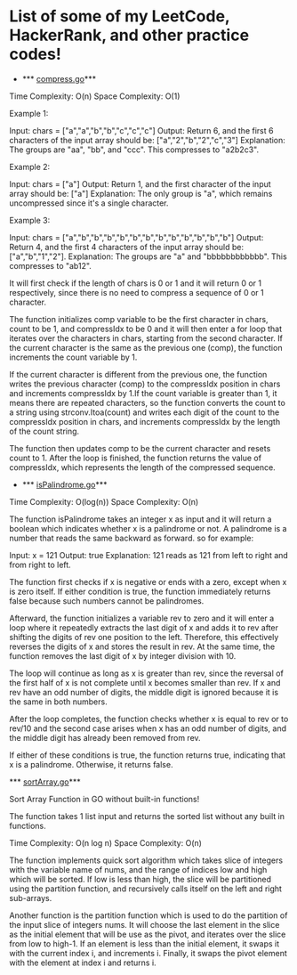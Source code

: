 # List of some of my LeetCode, HackerRank, and other practice codes!

- *** [compress.go](https://github.com/bryanoliverh/CodePractice-Golang/blob/main/compress.go)***

Time Complexity: O(n)
Space Complexity: O(1)

Example 1: 

Input: chars = ["a","a","b","b","c","c","c"] 
Output: Return 6, and the first 6 characters of the input array should be: ["a","2","b","2","c","3"] 
Explanation: The groups are "aa", "bb", and "ccc". This compresses to "a2b2c3". 
 

Example 2: 

Input: chars = ["a"] 
Output: Return 1, and the first character of the input array should be: ["a"] 
Explanation: The only group is "a", which remains uncompressed since it's a single character. 
 

Example 3: 

Input: chars = ["a","b","b","b","b","b","b","b","b","b","b","b","b"] 
Output: Return 4, and the first 4 characters of the input array should be: ["a","b","1","2"]. 
Explanation: The groups are "a" and "bbbbbbbbbbbb". This compresses to "ab12". 

It will first check if the length of chars is 0 or 1 and it will return 0 or 1 respectively, since there is no need to compress a sequence of 0 or 1 character.

The function initializes comp variable to be the first character in chars, count to be 1, and compressIdx to be 0 and it will then enter a for loop that iterates over the characters in chars, starting from the second character. If the current character is the same as the previous one (comp), the function increments the count variable by 1.

If the current character is different from the previous one, the function writes the previous character (comp) to the compressIdx position in chars and increments compressIdx by 1.If the count variable is greater than 1, it means there are repeated characters, so the function converts the count to a string using strconv.Itoa(count) and writes each digit of the count to the compressIdx position in chars, and increments compressIdx by the length of the count string.

The function then updates comp to be the current character and resets count to 1. After the loop is finished, the function returns the value of compressIdx, which represents the length of the compressed sequence.

- *** [isPalindrome.go](https://github.com/bryanoliverh/LeetCode-Practice-Golang/blob/main/sortArray.go)***

Time Complexity: O(log(n))
Space Complexity: O(n)

The function isPalindrome takes an integer x as input and it will return a boolean which indicates whether x is a palindrome or not. A palindrome is a number that reads the same backward as forward.
so for example:

Input: x = 121
Output: true
Explanation: 121 reads as 121 from left to right and from right to left.

The function first checks if x is negative or ends with a zero, except when x is zero itself. If either condition is true, the function immediately returns false because such numbers cannot be palindromes.

Afterward, the function initializes a variable rev to zero and it will enter a loop where it repeatedly extracts the last digit of x and adds it to rev after shifting the digits of rev one position to the left. Therefore, this effectively reverses the digits of x and stores the result in rev. At the same time, the function removes the last digit of x by integer division with 10.

The loop will continue as long as x is greater than rev, since the reversal of the first half of x is not complete until x becomes smaller than rev. If x and rev have an odd number of digits, the middle digit is ignored because it is the same in both numbers.

After the loop completes, the function checks whether x is equal to rev or to rev/10 and the second case arises when x has an odd number of digits, and the middle digit has already been removed from rev.

If either of these conditions is true, the function returns true, indicating that x is a palindrome. Otherwise, it returns false.

*** [sortArray.go](https://github.com/bryanoliverh/LeetCode-Practice-Golang/blob/main/sortArray.go)***

Sort Array Function in GO without built-in functions!


The function takes 1 list input and returns the sorted list without any built in functions.

Time Complexity: O(n log n)
Space Complexity: O(n)

The function implements quick sort algorithm which takes slice of integers with the variable name of nums, and the range of indices low and high which will be sorted. If low is less than high, the slice will be partitioned using the partition function, and recursively calls itself on the left and right sub-arrays.

Another function is the partition function which is used to do the partition of the input slice of integers nums. It will choose the last element in the slice as the initial element that will be use as the pivot, and iterates over the slice from low to high-1. If an element is less than the initial element, it swaps it with the current index i, and increments i. Finally, it swaps the pivot element with the element at index i and returns i.

